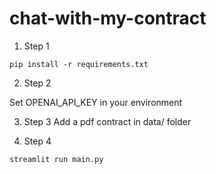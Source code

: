 # chat-with-my-contract
1. Step 1
```
pip install -r requirements.txt
```

2. Step 2 

Set OPENAI_API_KEY in your environment

3. Step 3
Add a pdf contract in data/ folder

4. Step 4
```
streamlit run main.py
```